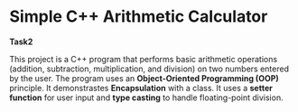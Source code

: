 # Simple C++ Arithmetic Calculator

**Task2**

This project is a C++ program that performs basic arithmetic operations 
(addition, subtraction, multiplication, and division) on two numbers entered by the user.
The program uses an **Object-Oriented Programming (OOP)** principle. It demonstrastes **Encapsulation** with a class. 
It uses a **setter function** for user input and **type casting** to handle floating-point division. 
